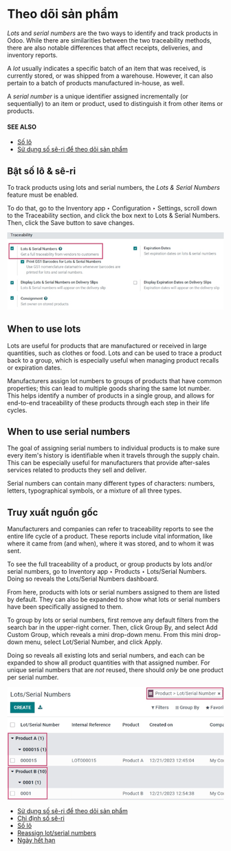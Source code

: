 # Theo dõi sản phẩm

*Lots* and *serial numbers* are the two ways to identify and track products in Odoo. While there are
similarities between the two traceability methods, there are also notable differences that affect
receipts, deliveries, and inventory reports.

A *lot* usually indicates a specific batch of an item that was received, is currently stored, or was
shipped from a warehouse. However, it can also pertain to a batch of products manufactured in-house,
as well.

A *serial number* is a unique identifier assigned incrementally (or sequentially) to an item or
product, used to distinguish it from other items or products.

#### SEE ALSO
- [Số lô](product_tracking/lots.md)
- [Sử dụng số sê-ri để theo dõi sản phẩm](product_tracking/serial_numbers.md)

## Bật số lô & sê-ri

To track products using lots and serial numbers, the *Lots & Serial Numbers* feature must be
enabled.

To do that, go to the Inventory app ‣ Configuration ‣ Settings, scroll down to
the Traceability section, and click the box next to Lots & Serial Numbers.
Then, click the Save button to save changes.

![Enabled lots and serial numbers feature in inventory settings.](product_tracking/differences-enabled-setting.png)

## When to use lots

Lots are useful for products that are manufactured or received in large quantities, such as clothes
or food. Lots and can be used to trace a product back to a group, which is especially useful when
managing product recalls or expiration dates.

Manufacturers assign lot numbers to groups of products that have common properties; this can lead to
multiple goods sharing the same lot number. This helps identify a number of products in a single
group, and allows for end-to-end traceability of these products through each step in their life
cycles.

## When to use serial numbers

The goal of assigning serial numbers to individual products is to make sure every item's history is
identifiable when it travels through the supply chain. This can be especially useful for
manufacturers that provide after-sales services related to products they sell and deliver.

Serial numbers can contain many different types of characters: numbers, letters, typographical
symbols, or a mixture of all three types.

## Truy xuất nguồn gốc

Manufacturers and companies can refer to traceability reports to see the entire life cycle of a
product. These reports include vital information, like where it came from (and when), where it was
stored, and to whom it was sent.

To see the full traceability of a product, or group products by lots and/or serial numbers, go to
Inventory app ‣ Products ‣ Lots/Serial Numbers. Doing so reveals the
Lots/Serial Numbers dashboard.

From here, products with lots or serial numbers assigned to them are listed by default. They can
also be expanded to show what lots or serial numbers have been specifically assigned to them.

To group by lots or serial numbers, first remove any default filters from the search bar in the
upper-right corner. Then, click Group By, and select Add Custom Group, which
reveals a mini drop-down menu. From this mini drop-down menu, select Lot/Serial Number,
and click Apply.

Doing so reveals all existing lots and serial numbers, and each can be expanded to show all product
quantities with that assigned number. For unique serial numbers that are *not* reused, there should
*only* be one product per serial number.

![Reporting page with drop-down lists of lots and serial numbers.](product_tracking/differences-tracking.png)

* [Sử dụng số sê-ri để theo dõi sản phẩm](product_tracking/serial_numbers.md)
* [Chỉ định số sê-ri](product_tracking/create_sn.md)
* [Số lô](product_tracking/lots.md)
* [Reassign lot/serial numbers](product_tracking/reassign.md)
* [Ngày hết hạn](product_tracking/expiration_dates.md)

